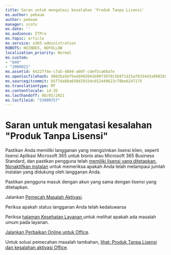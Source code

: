 ```yaml
---
title: Saran untuk mengatasi kesalahan 'Produk Tanpa Lisensi'
ms.author: pebaum
author: pebaum
manager: scotv
ms.date: ''
ms.audience: ITPro
ms.topic: article
ms.service: o365-administration
ROBOTS: NOINDEX, NOFOLLOW
localization_priority: Normal
ms.custom:
- "849"
- "2000021"
ms.assetid: 6422774e-c7a5-4894-a60f-cdef5ca60afe
ms.openlocfilehash: 4982ba5bf5edd402041b90f397dc5b971d15af6334d3a9882b59de182fec8c7a
ms.sourcegitcommit: b5f7da89a650d2915dc652449623c78be6247175
ms.translationtype: MT
ms.contentlocale: id-ID
ms.lasthandoff: 08/05/2021
ms.locfileid: "53909757"
---
```

# <a name="suggestions-for-solving-unlicensed-product-errors"></a>Saran untuk mengatasi kesalahan "Produk Tanpa Lisensi"

Pastikan Anda memiliki langganan yang mengizinkan lisensi klien, seperti lisensi Aplikasi Microsoft 365 untuk bisnis atau Microsoft 365 Business Standard, dan pastikan pengguna telah [memiliki lisensi yang ditetapkan.](https://docs.microsoft.com/microsoft-365/admin/add-users/add-users) [Nonaktifkan instalan](https://docs.microsoft.com/microsoft-365/admin/add-users/delete-a-user) untuk memeriksa apakah Anda telah melampaui jumlah instalan yang didukung oleh langganan Anda.
  
Pastikan pengguna masuk dengan akun yang sama dengan lisensi yang ditetapkan.
  
Jalankan [Pemecah Masalah Aktivasi](https://aka.ms/SARA-OfficeActivation-Alchemy).
  
Periksa apakah status langganan Anda telah kedaluwarsa
  
Periksa [ halaman Kesehatan Layanan ](https://docs.microsoft.com/office365/enterprise/view-service-health)untuk melihat apakah ada masalah umum pada layanan.
  
[Jalankan Perbaikan Online untuk Office](https://support.office.com/Article/7821d4b6-7c1d-4205-aa0e-a6b40c5bb88b?wt.mc_id=Alchemy_ClientDIA).
  
Untuk solusi pemecahan masalah tambahan, [lihat: Produk Tanpa Lisensi dan kesalahan aktivasi Office](https://support.office.com/Article/0d23d3c0-c19c-4b2f-9845-5344fedc4380?wt.mc_id=Alchemy_ClientDIA).
  